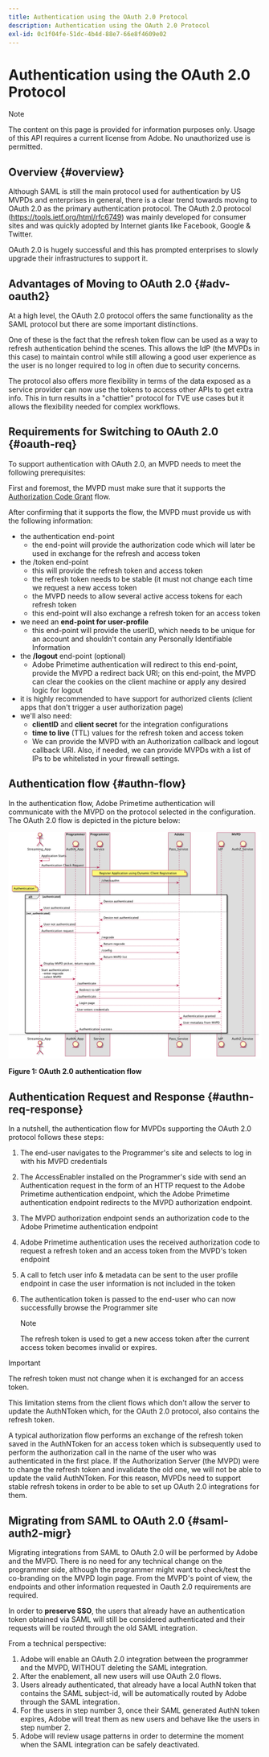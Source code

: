 ```yaml
---
title: Authentication using the OAuth 2.0 Protocol
description: Authentication using the OAuth 2.0 Protocol
exl-id: 0c1f04fe-51dc-4b4d-88e7-66e8f4609e02
---
```

# Authentication using the OAuth 2.0 Protocol

>[!NOTE]
>
>The content on this page is provided for information purposes only. Usage of this API requires a current license from Adobe. No unauthorized use is permitted. 

## Overview {#overview}

Although SAML is still the main protocol used for authentication by US MVPDs and enterprises in general, there is a clear trend towards moving to OAuth 2.0 as the primary authentication protocol. The OAuth 2.0 protocol (https://tools.ietf.org/html/rfc6749) was mainly developed for consumer sites and was quickly adopted by Internet giants like Facebook, Google & Twitter.

OAuth 2.0 is hugely successful and this has prompted enterprises to slowly upgrade their infrastructures to support it. 

 

## Advantages of Moving to OAuth 2.0 {#adv-oauth2}

At a high level, the OAuth 2.0 protocol offers the same functionality as the SAML protocol but there are some important distinctions.

One of these is the fact that the refresh token flow can be used as a way to refresh authentication behind the scenes. This allows the IdP (the MVPDs in this case) to maintain control while still allowing a good user experience as the user is no longer required to log in often due to security concerns. 

The protocol also offers more flexibility in terms of the data exposed as a service provider can now use the tokens to access other APIs to get extra info. This in turn results in a "chattier" protocol for TVE use cases but it allows the flexibility needed for complex workflows.

 

 

## Requirements for Switching to OAuth 2.0 {#oauth-req}

To support authentication with OAuth 2.0, an MVPD needs to meet the following prerequisites:

First and foremost, the MVPD must make sure that it supports the [Authorization Code Grant](https://oauthlib.readthedocs.io/en/latest/oauth2/grants/authcode.html) flow. 

After confirming that it supports the flow, the MVPD must provide us with the following information:

* the authentication end-point
    * the end-point will provide the authorization code which will later be used in exchange for the refresh and access token
* the /token end-point 
    * this will provide the refresh token and access token
    * the refresh token needs to be stable (it must not change each time we request a new access token
    * the MVPD needs to allow several active access tokens for each refresh token
    * this end-point will also exchange a refresh token for an access token
* we need an **end-point for user-profile**
    * this end-point will provide the userID, which needs to be unique for an account and shouldn't contain any Personally Identifiable Information
* the **/logout** end-point (optional) 
    * Adobe Primetime authentication will redirect to this end-point, provide the MVPD a redirect back URI; on this end-point, the MVPD can clear the cookies on the client machine or apply any desired logic for logout
* it is highly recommended to have support for authorized clients (client apps that don't trigger a user authorization page) 
* we'll also need:
    * **clientID** and **client secret** for the integration configurations
    * **time to live** (TTL) values for the refresh token and access token
    * We can provide the MVPD with an Authorization callback and logout callback URI. Also, if needed, we can provide MVPDs with a list of IPs to be whitelisted in your firewall settings.
 

## Authentication flow {#authn-flow}

In the authentication flow, Adobe Primetime authentication will communicate with the MVPD on the protocol selected in the configuration. The OAuth 2.0 flow is depicted in the picture below:

 

![Diagram to show Authentication flow in Adobe Authentication that communicates with the MVPD on the protocol selected in configuration.](assets/authn-flow.png)

**Figure 1: OAuth 2.0 authentication flow**

 

## Authentication Request and Response {#authn-req-response}

In a nutshell, the authentication flow for MVPDs supporting the OAuth 2.0 protocol follows these steps:

1. The end-user navigates to the Programmer's site and selects to log in with his MVPD credentials
1. The AccessEnabler installed on the Programmer's side with send an Authentication request in the form of an HTTP request to the Adobe Primetime authentication endpoint, which the Adobe Primetime authentication endpoint redirects to the MVPD authorization endpoint.
1. The MVPD authorization endpoint sends an authorization code to the Adobe Primetime authentication endpoint
1. Adobe Primetime authentication uses the received authorization code to request a refresh token and an access token from the MVPD's token endpoint
1. A call to fetch user info & metadata can be sent to the user profile endpoint in case the user information is not included in the token
1. The authentication token is passed to the end-user who can now successfully browse the Programmer site

     >[!NOTE]
     >
     >The refresh token is used to get a new access token after the current access token becomes invalid or expires.  
 

>[!IMPORTANT]
>
>The refresh token must not change when it is exchanged for an access token. 

This limitation stems from the client flows which don't allow the server to update the AuthNToken which, for the OAuth 2.0 protocol, also contains the refresh token.

A typical authorization flow performs an exchange of the refresh token saved in the AuthNToken for an access token which is subsequently used to perform the authorization call in the name of the user who was authenticated in the first place. If the Authorization Server (the MVPD) were to change the refresh token and invalidate the old one, we will not be able to update the valid AuthNToken. For this reason, MVPDs need to support stable refresh tokens in order to be able to set up OAuth 2.0 integrations for them.
 

## Migrating from SAML to OAuth 2.0 {#saml-auth2-migr}

Migrating integrations from SAML to OAuth 2.0 will be performed by Adobe and the MVPD. There is no need for any technical change on the programmer side, although the programmer might want to check/test the co-branding on the MVPD login page. From the MVPD's point of view, the endpoints and other information requested in Oauth 2.0 requirements are required.

In order to **preserve SSO**, the users that already have an authentication token obtained via SAML will still be considered authenticated and their requests will be routed through the old SAML integration.

From a technical perspective:

1. Adobe will enable an OAuth 2.0 integration between the programmer and the MVPD, WITHOUT deleting the SAML integration.
1. After the enablement, all new users will use OAuth 2.0 flows.
1. Users already authenticated, that already have a local AuthN token that contains the SAML subject-id, will be automatically routed by Adobe through the SAML integration.
1. For the users in step number 3, once their SAML generated AuthN token expires, Adobe will treat them as new users and behave like the users in step number 2.
1. Adobe will review usage patterns in order to determine the moment when the SAML integration can be safely deactivated.
